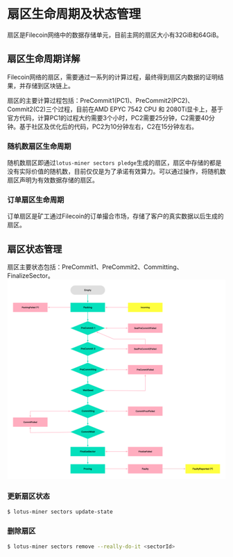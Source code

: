 # 扇区生命周期及状态管理

扇区是Filecoin网络中的数据存储单元，目前主网的扇区大小有32GiB和64GiB。

## 扇区生命周期详解
Filecoin网络的扇区，需要通过一系列的计算过程，最终得到扇区内数据的证明结果，并存储到区块链上。

扇区的主要计算过程包括：PreCommit1(PC1)、PreCommit2(PC2)、Commit2(C2)三个过程，目前在AMD EPYC 7542 CPU 和 2080Ti显卡上，基于官方代码，计算PC1的过程大约需要3个小时，PC2需要25分钟，C2需要40分钟。基于社区及优化后的代码，PC2为10分钟左右，C2在15分钟左右。

### 随机数扇区生命周期
随机数扇区即通过`lotus-miner sectors pledge`生成的扇区，扇区中存储的都是没有实际价值的随机数，目前仅仅是为了承诺有效算力。可以通过操作，将随机数扇区声明为有效数据存储的扇区。

### 订单扇区生命周期
订单扇区是矿工通过Filecoin的订单撮合市场，存储了客户的真实数据以后生成的扇区。

## 扇区状态管理
扇区主要状态包括：PreCommit1、PreCommit2、Committing、FinalizeSector。
![Distributed Miner](../images/sector-state.png)

### 更新扇区状态
```sh
$ lotus-miner sectors update-state 
```

### 删除扇区
```sh
$ lotus-miner sectors remove --really-do-it <sectorId>
```